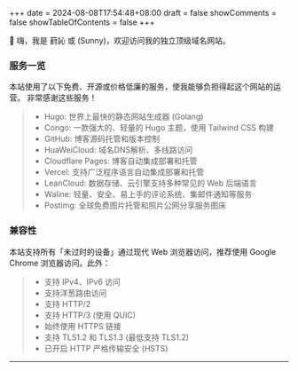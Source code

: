 +++
date = 2024-08-08T17:54:48+08:00
draft = false
showComments = false
showTableOfContents = false
+++



👋 嗨，我是 葑訫 或 (Sunny)，欢迎访问我的独立顶级域名网站。

### 服务一览
本站使用了以下免费、开源或价格低廉的服务，使我能够负担得起这个网站的运营。  非常感谢这些服务！
>- Hugo: 世界上最快的静态网站生成器 (Golang)
>- Congo: 一款强大的、轻量的 Hugo 主题，使用 Tailwind CSS 构建
>- GitHub: 博客源码托管和版本控制
>- HuaWeiCloud: 域名DNS解析、多线路访问
>- Cloudflare Pages: 博客自动集成部署和托管
>- Vercel: 支持广泛程序语言自动集成部署和托管
>- LeanCloud: 数据存储、云引擎支持多种常见的 Web 后端语言
>- Waline: 轻量、安全、易上手的评论系统、集邮件通知等服务
>- Postimg: 全球免费图片托管和照片公网分享服务图床

### 兼容性  
本站支持所有「未过时的设备」通过现代 Web 浏览器访问，推荐使用 Google Chrome 浏览器访问。此外：  

>- 支持 IPv4、IPv6 访问  
>- 支持洋葱路由访问  
>- 支持 HTTP/2  
>- 支持 HTTP/3 (使用 QUIC)  
>- 始终使用 HTTPS 链接  
>- 支持 TLS1.2 和 TLS1.3 (最低支持 TLS1.2)  
>- 已开启 HTTP 严格传输安全 (HSTS)  
---

